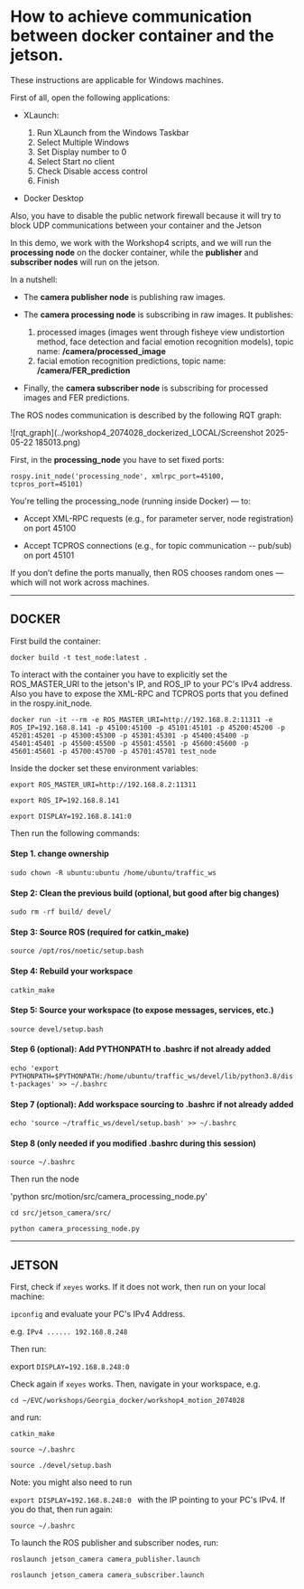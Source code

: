 # How to achieve communication between docker container and the jetson.

These instructions are applicable for Windows machines.

First of all, open the following applications:


* XLaunch:
  1. Run XLaunch from the Windows Taskbar
  2. Select Multiple Windows
  3. Set Display number to 0
  4. Select Start no client
  5. Check Disable access control
  6. Finish

* Docker Desktop

Also, you have to disable the public network firewall because it will try to block UDP communications between your container and the 
Jetson


In this demo, we work with the Workshop4 scripts, and we will run the **processing node** on the docker container, while the
**publisher** and **subscriber nodes** will run on the jetson.

In a nutshell:

* The **camera publisher node** is publishing raw images. 

* The **camera processing node** is  subscribing in raw images. It publishes:
  1.	processed images (images went through fisheye view undistortion method, face detection and facial emotion recognition models), topic name: **/camera/processed_image**
  2.	facial emotion recognition predictions, topic name: **/camera/FER_prediction**

* Finally, the **camera subscriber node** is subscribing for processed images and FER predictions.

The ROS nodes communication is described by the following RQT graph:

![rqt_graph](../workshop4_2074028_dockerized_LOCAL/Screenshot 2025-05-22 185013.png)

First, in the **processing_node** you have to set fixed ports:

`rospy.init_node('processing_node', xmlrpc_port=45100, tcpros_port=45101)`

You're telling the processing_node (running inside Docker) — to:

* Accept XML-RPC requests (e.g., for parameter server, node registration) on port 45100

* Accept TCPROS connections (e.g., for topic communication -- pub/sub) on port 45101

If you don’t define the ports manually, then ROS chooses random ones — which will not
work across machines.

-----------------------------------------
DOCKER
------

First build the container:

`docker build -t test_node:latest .`


To interact with the container you have to explicitly set the ROS_MASTER_URI to the jetson's IP, and ROS_IP to your 
PC's IPv4 address. Also you have to 
expose the XML-RPC and TCPROS ports that you defined in the rospy.init_node.


`docker run -it --rm -e ROS_MASTER_URI=http://192.168.8.2:11311 -e ROS_IP=192.168.8.141 -p 45100:45100 -p 45101:45101 -p 45200:45200 -p 45201:45201 -p 45300:45300 -p 45301:45301 -p 45400:45400 -p 45401:45401 -p 45500:45500 -p 45501:45501 -p 45600:45600 -p 45601:45601 -p 45700:45700 -p 45701:45701 test_node
`


Inside the docker set these environment variables:

`export ROS_MASTER_URI=http://192.168.8.2:11311`

`export ROS_IP=192.168.8.141 `

`export DISPLAY=192.168.8.141:0`

Then run the following commands: 

#### Step 1. change ownership
`sudo chown -R ubuntu:ubuntu /home/ubuntu/traffic_ws`


#### Step 2: Clean the previous build (optional, but good after big changes)
`sudo rm -rf build/ devel/`

#### Step 3: Source ROS (required for catkin_make)
`source /opt/ros/noetic/setup.bash`


#### Step 4: Rebuild your workspace
`catkin_make`

#### Step 5: Source your workspace (to expose messages, services, etc.)
`source devel/setup.bash`

#### Step 6 (optional): Add PYTHONPATH to .bashrc if not already added
`echo 'export PYTHONPATH=$PYTHONPATH:/home/ubuntu/traffic_ws/devel/lib/python3.8/dist-packages' >> ~/.bashrc`

#### Step 7 (optional): Add workspace sourcing to .bashrc if not already added
`echo 'source ~/traffic_ws/devel/setup.bash' >> ~/.bashrc`

#### Step 8 (only needed if you modified .bashrc during this session)

`source ~/.bashrc`

Then run the node

'python src/motion/src/camera_processing_node.py'

`cd src/jetson_camera/src/`

`python camera_processing_node.py`




------------------------------------------
JETSON
-----

First, check if `xeyes` works. 
If it does not work, then run on your local machine:

`ipconfig` and evaluate your PC's IPv4 Address. 

e.g. `IPv4 ...... 192.168.8.248`

Then run:

export `DISPLAY=192.168.8.248:0`

Check again if `xeyes` works. 
Then, navigate in your workspace, e.g.

`cd ~/EVC/workshops/Georgia_docker/workshop4_motion_2074028`

and run:

`catkin_make`

`source ~/.bashrc`

`source ./devel/setup.bash`

Note: you might also need to run

`export DISPLAY=192.168.8.248:0
`
with the IP pointing to your PC's IPv4. If you do that, then run again:

`source ~/.bashrc`


To launch the ROS publisher and subscriber nodes, run:

`roslaunch jetson_camera camera_publisher.launch`

`roslaunch jetson_camera camera_subscriber.launch`



